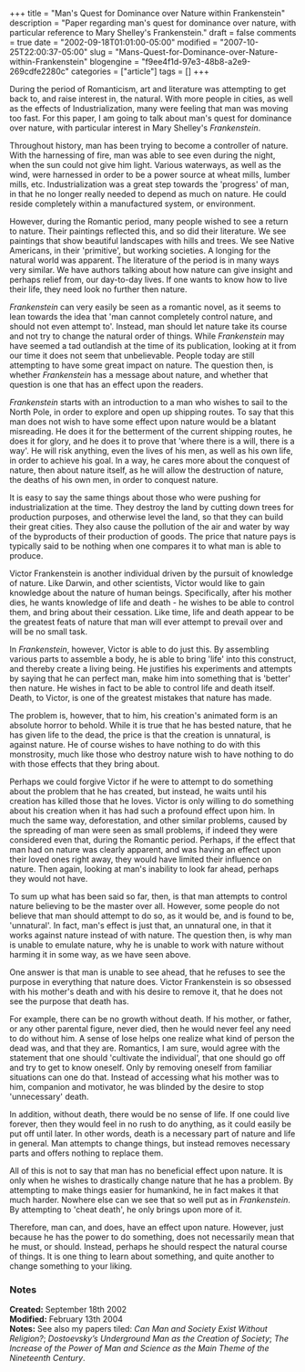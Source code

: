 +++
title = "Man's Quest for Dominance over Nature within Frankenstein"
description = "Paper regarding man's quest for dominance over nature, with particular reference to Mary Shelley's Frankenstein."
draft = false
comments = true
date = "2002-09-18T01:01:00-05:00"
modified = "2007-10-25T22:00:37-05:00"
slug = "Mans-Quest-for-Dominance-over-Nature-within-Frankenstein"
blogengine = "f9ee4f1d-97e3-48b8-a2e9-269cdfe2280c"
categories = ["article"]
tags = []
+++

<p>
During the period of Romanticism, art and literature was attempting to get back to, and raise interest in, the natural. With more people in cities, as well as the effects of Industrialization, many were feeling that man was moving too fast. For this paper, I am going to talk about man&#39;s quest for dominance over nature, with particular interest in Mary Shelley&#39;s <em>Frankenstein</em>.
</p>
<p>
Throughout history, man has been trying to become a controller of nature. With the harnessing of fire, man was able to see even during the night, when the sun could not give him light. Various waterways, as well as the wind, were harnessed in order to be a power source at wheat mills, lumber mills, etc. Industrialization was a great step towards the &#39;progress&#39; of man, in that he no longer really needed to depend as much on nature. He could reside completely within a manufactured system, or environment.
</p>
<p>
However, during the Romantic period, many people wished to see a return to nature. Their paintings reflected this, and so did their literature. We see paintings that show beautiful landscapes with hills and trees. We see Native Americans, in their &#39;primitive&#39;, but working societies. A longing for the natural world was apparent. The literature of the period is in many ways very similar. We have authors talking about how nature can give insight and perhaps relief from, our day-to-day lives. If one wants to know how to live their life, they need look no further then nature.
</p>
<p>
<em>Frankenstein</em> can very easily be seen as a romantic novel, as it seems to lean towards the idea that &#39;man cannot completely control nature, and should not even attempt to&#39;. Instead, man should let nature take its course and not try to change the natural order of things. While <em>Frankenstein</em> may have seemed a tad outlandish at the time of its publication, looking at it from our time it does not seem that unbelievable. People today are still attempting to have some great impact on nature. The question then, is whether <em>Frankenstein</em> has a message about nature, and whether that question is one that has an effect upon the readers.
</p>
<p>
<em>Frankenstein</em> starts with an introduction to a man who wishes to sail to the North Pole, in order to explore and open up shipping routes. To say that this man does not wish to have some effect upon nature would be a blatant misreading. He does it for the betterment of the current shipping routes, he does it for glory, and he does it to prove that &#39;where there is a will, there is a way&#39;. He will risk anything, even the lives of his men, as well as his own life, in order to achieve his goal. In a way, he cares more about the conquest of nature, then about nature itself, as he will allow the destruction of nature, the deaths of his own men, in order to conquest nature.
</p>
<p>
It is easy to say the same things about those who were pushing for industrialization at the time. They destroy the land by cutting down trees for production purposes, and otherwise level the land, so that they can build their great cities. They also cause the pollution of the air and water by way of the byproducts of their production of goods. The price that nature pays is typically said to be nothing when one compares it to what man is able to produce.
</p>
<p>
Victor Frankenstein is another individual driven by the pursuit of knowledge of nature. Like Darwin, and other scientists, Victor would like to gain knowledge about the nature of human beings. Specifically, after his mother dies, he wants knowledge of life and death - he wishes to be able to control them, and bring about their cessation. Like time, life and death appear to be the greatest feats of nature that man will ever attempt to prevail over and will be no small task.
</p>
<p>
In <em>Frankenstein</em>, however, Victor is able to do just this. By assembling various parts to assemble a body, he is able to bring &#39;life&#39; into this construct, and thereby create a living being. He justifies his experiments and attempts by saying that he can perfect man, make him into something that is &#39;better&#39; then nature. He wishes in fact to be able to control life and death itself. Death, to Victor, is one of the greatest mistakes that nature has made.
</p>
<p>
The problem is, however, that to him, his creation&#39;s animated form is an absolute horror to behold. While it is true that he has bested nature, that he has given life to the dead, the price is that the creation is unnatural, is against nature. He of course wishes to have nothing to do with this monstrosity, much like those who destroy nature wish to have nothing to do with those effects that they bring about.
</p>
<p>
Perhaps we could forgive Victor if he were to attempt to do something about the problem that he has created, but instead, he waits until his creation has killed those that he loves. Victor is only willing to do something about his creation when it has had such a profound effect upon him. In much the same way, deforestation, and other similar problems, caused by the spreading of man were seen as small problems, if indeed they were considered even that, during the Romantic period. Perhaps, if the effect that man had on nature was clearly apparent, and was having an effect upon their loved ones right away, they would have limited their influence on nature. Then again, looking at man&#39;s inability to look far ahead, perhaps they would not have.
</p>
<p>
To sum up what has been said so far, then, is that man attempts to control nature believing to be the master over all. However, some people do not believe that man should attempt to do so, as it would be, and is found to be, &#39;unnatural&#39;. In fact, man&#39;s effect is just that, an unnatural one, in that it works against nature instead of with nature. The question then, is why man is unable to emulate nature, why he is unable to work with nature without harming it in some way, as we have seen above.
</p>
<p>
One answer is that man is unable to see ahead, that he refuses to see the purpose in everything that nature does. Victor Frankenstein is so obsessed with his mother&#39;s death and with his desire to remove it, that he does not see the purpose that death has.
</p>
<p>
For example, there can be no growth without death. If his mother, or father, or any other parental figure, never died, then he would never feel any need to do without him. A sense of lose helps one realize what kind of person the dead was, and that they are. Romantics, I am sure, would agree with the statement that one should &#39;cultivate the individual&#39;, that one should go off and try to get to know oneself. Only by removing oneself from familiar situations can one do that. Instead of accessing what his mother was to him, companion and motivator, he was blinded by the desire to stop &#39;unnecessary&#39; death.
</p>
<p>
In addition, without death, there would be no sense of life. If one could live forever, then they would feel in no rush to do anything, as it could easily be put off until later. In other words, death is a necessary part of nature and life in general. Man attempts to change things, but instead removes necessary parts and offers nothing to replace them.
</p>
<p>
All of this is not to say that man has no beneficial effect upon nature. It is only when he wishes to drastically change nature that he has a problem. By attempting to make things easier for humankind, he in fact makes it that much harder. Nowhere else can we see that so well put as in <em>Frankenstein</em>. By attempting to &#39;cheat death&#39;, he only brings upon more of it.
</p>
<p>
Therefore, man can, and does, have an effect upon nature. However, just because he has the power to do something, does not necessarily mean that he must, or should. Instead, perhaps he should respect the natural course of things. It is one thing to learn about something, and quite another to change something to your liking.
</p>
<h3>Notes</h3>
<p>
<strong>Created:</strong> September 18th 2002<br />
<strong>Modified:</strong> February 13th 2004<br />
<strong>Notes:</strong> See also my papers tiled: <em>Can Man and Society Exist Without Religion?</em>; <em>Dostoevsky&rsquo;s Underground Man as the Creation of Society</em>; <em>The Increase of the Power of Man and Science as the Main Theme of the Nineteenth Century</em>.
</p>

